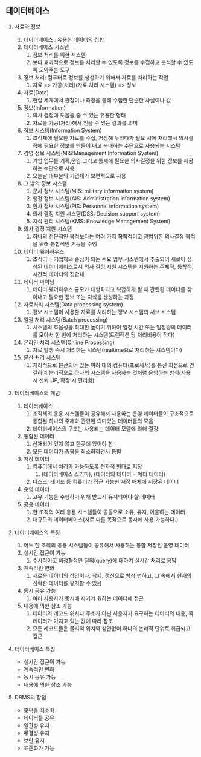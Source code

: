 ## 데이터베이스

1. 자료와 정보
   1. 데이터베이스 : 유용한 데이터의 집합
   2. 데이터베이스 시스템
      1. 정보 처리를 위한 시스템
      2. 보다 효과적으로 정보를 처리할 수 있도록 정보를 수집하고 분석할 수 있도록 도와주는 도구
   3. 정보 처리: 컴퓨터로 정보를 생성하기 위해서 자료를 처리하는 작업
      1. 자료 => 가공(처리)(자료 처리 시스템) => 정보
   4. 자료(Data)
      1. 현실 세계에서 관찰이나 측정을 통해 수집한 단순한 사실이나 값
   5. 정보(Information)
      1. 의사 결정에 도움을 줄 수 있는 유용한 형태
      2. 자료를 가공(처리)해서 얻을 수 있는 결과를 의미
   6. 정보 시스템(Information System)
      1. 조직체에 필요한 자료를 수집, 저장해 두었다가 필요 시에 처리해서 의사결정에 필요한 정보를 만들어 내고 분배하는 수단으로 사용되는 시스템
   7. 경영 정보 시스템(MIS:Management Information System)
      1. 기업 업무를 기획,운영 그리고 통제에 필요한 의사결정을 위한 정보를 제공하는 수단으로 사용
      2. 오늘날 대부분의 기업체가 보편적으로 사용
   8. 그 밖의 정보 시스템
      1. 군사 정보 시스템(MIS: military information system)
      2. 행정 정보 시스템(AIS: Administration information system)
      3. 인사 정보 시스템(PIS: Personnel information system)
      4. 의사 결정 지원 시스템(DSS: Decision support system)
      5. 지식 관리 시스템(KMS: Knowledge Management System)
   9. 의사 결정 지원 시스템
      1. 하나의 전문적인 목적보다는 여러 가지 복합적이고 광범위한 의사결정 목적을 위해 통합적인 기능을 수행
   10. 데이터 웨어하우스
       1. 조직이나 기업체의 중심이 되는 주요 업무 시스템에서 추출되어 새로이 생성된 데이터베이스로서 의사 결정 지원 시스템을 지원하는 주체적, 통합적, 시간적 데이터의 집합체
   11. 데이터 마이닝
       1. 데이터 웨어하우스 규모가 대형화되고 복잡하게 될 때 관련된 데이터를 찾아내고 필요한 정보 또는 지식을 생성하는 과정
   12. 자료처리 시스템(Data processing system)
       1. 정보 시스템이 사용할 자료를 처리하는 정보 시스템의 서브 시스템
   13. 일괄 처리 시스템(Batch processing)
       1. 시스템의 효율성을 최대한 높이기 위하여 일정 시간 또는 일정량의 데이터를 모아서 한 번에 처리하는 시스템(트랜젝션 당 처리비용이 적다)
   14. 온라인 처리 시스템(Online Processing)
       1. 자료 발생 즉시 처리하는 시스템(realtime으로 처리하는 시스템이다)
   15. 분산 처리 시스템
       1. 지리적으로 분산되어 있는 여러 대의 컴퓨터(프로세서)를 통신 회선으로 연결하여 논리적으로 하나의 시스템을 사용하는 것처럼 운영하는 방식(사용 시 신뢰 UP, 확장 시 편리함)
2. 데이터베이스의 개념
   1. 데이터베이스
      1. 조직체의 응용 시스템들이 공유해서 사용하는 운영 데이터들이 구조적으로 통합된 하나의 주제와 관련된 의미있는 데이터들의 모음
      2. 데이터베이스의 구조는 사용되는 데이터 모델에 의해 결정
   2. 통합된 데이터
      1. 산재되어 있지 않고 한곳에 있어야 함
      2. 모든 데이터가 중복을 최소화하면서 통합
   3. 저장 데이터
      1. 컴퓨터에서 처리가 가능하도록 전자적 형태로 저장
         1. (데이터베이스 스키마), (데이터의 데이터 = 메타 데이터)
      2. 디스크, 테이프 등 컴퓨터가 접근 가능한 저장 매체에 저장된 데이터
   4. 운영 데이터
      1. 고유 기능을 수행하기 위해 반드시 유지되어야 할 데이터
   5. 공용 데이터
      1. 한 조직의 여러 응용 시스템들이 공동으로 소유, 유지, 이용하는 데이터
      2. 대규모의 데이터베이스(서로 다른 목적으로 동시에 사용 가능하다.)
3. 데이터베이스의 특징
   1. 어느 한 조직의 응용 시스템들이 공유해서 사용하는 통합 저장된 운영 데이터
   2. 실시간 접근이 가능
      1. 수시적이고 비정형적인 질의(query)에 대하여 실시간 처리로 응답
   3. 계속적인 변화
      1. 새로운 데이터의 삽입이나, 삭제, 갱신으로 항상 변하고, 그 속에서 현재의 정확한 데이터를 유지할 수 있음
   4. 동시 공유 가능
      1. 여러 사용자가 동시에 자기가 원하는 데이터에 접근
   5. 내용에 의한 참조 가능
      1. 데이터의 레코드 위치나 주소가 아닌 사용자가 요구하는 데이터의 내용, 즉 데이터가 가지고 있는 값에 따라 참조
      2. 모든 레코드들은 물리적 위치와 상관없이 하나의 논리적 단위로 취급되고 접근



1. 데이터베이스 특징
   - 실시간 접근이 가능
   - 계속적인 변화
   - 동시 공유 가능
   - 내용에 의한 참조 가능
2. DBMS의 장점
   - 중복을 최소화
   - 데이터를 공유
   - 일관성 유지
   - 무결성 유지
   - 보안 유지
   - 표준화가 가능